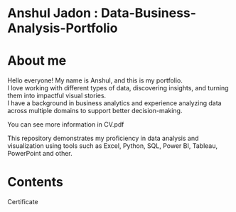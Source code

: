 # Anshul Jadon : Data-Business-Analysis-Portfolio
# About me
Hello everyone! My name is Anshul, and this is my portfolio.<br>
I love working with different types of data, discovering insights, and turning them into impactful visual stories.<br>
I have a background in business analytics and experience analyzing data across multiple domains to support better decision-making.

You can see more information in CV.pdf

This repository demonstrates my proficiency in data analysis and visualization using tools such as Excel, Python, SQL, Power BI, Tableau, PowerPoint and other.

# Contents

Certificate
